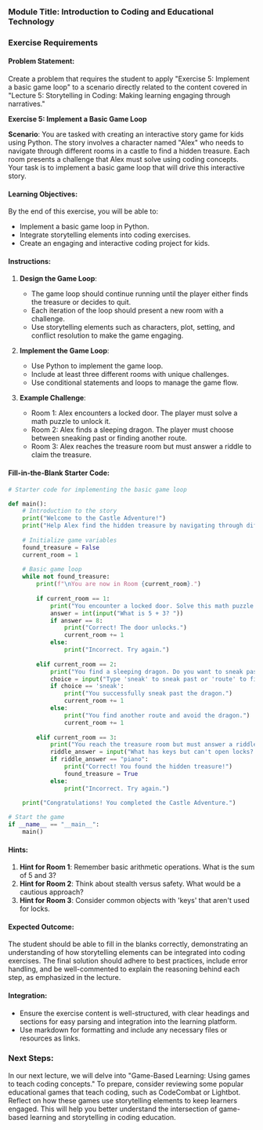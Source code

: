 ### Module Title: Introduction to Coding and Educational Technology

### Exercise Requirements

#### Problem Statement:
Create a problem that requires the student to apply "Exercise 5: Implement a basic game loop" to a scenario directly related to the content covered in "Lecture 5: Storytelling in Coding: Making learning engaging through narratives."

**Exercise 5: Implement a Basic Game Loop**

**Scenario**: 
You are tasked with creating an interactive story game for kids using Python. The story involves a character named "Alex" who needs to navigate through different rooms in a castle to find a hidden treasure. Each room presents a challenge that Alex must solve using coding concepts. Your task is to implement a basic game loop that will drive this interactive story.

#### Learning Objectives:
By the end of this exercise, you will be able to:
- Implement a basic game loop in Python.
- Integrate storytelling elements into coding exercises.
- Create an engaging and interactive coding project for kids.

#### Instructions:
1. **Design the Game Loop**:
   - The game loop should continue running until the player either finds the treasure or decides to quit.
   - Each iteration of the loop should present a new room with a challenge.
   - Use storytelling elements such as characters, plot, setting, and conflict resolution to make the game engaging.

2. **Implement the Game Loop**:
   - Use Python to implement the game loop.
   - Include at least three different rooms with unique challenges.
   - Use conditional statements and loops to manage the game flow.

3. **Example Challenge**:
   - Room 1: Alex encounters a locked door. The player must solve a math puzzle to unlock it.
   - Room 2: Alex finds a sleeping dragon. The player must choose between sneaking past or finding another route.
   - Room 3: Alex reaches the treasure room but must answer a riddle to claim the treasure.

#### Fill-in-the-Blank Starter Code:
```python
# Starter code for implementing the basic game loop

def main():
    # Introduction to the story
    print("Welcome to the Castle Adventure!")
    print("Help Alex find the hidden treasure by navigating through different rooms.")
    
    # Initialize game variables
    found_treasure = False
    current_room = 1
    
    # Basic game loop
    while not found_treasure:
        print(f"\nYou are now in Room {current_room}.")
        
        if current_room == 1:
            print("You encounter a locked door. Solve this math puzzle to unlock it.")
            answer = int(input("What is 5 + 3? "))
            if answer == 8:
                print("Correct! The door unlocks.")
                current_room += 1
            else:
                print("Incorrect. Try again.")
        
        elif current_room == 2:
            print("You find a sleeping dragon. Do you want to sneak past or find another route?")
            choice = input("Type 'sneak' to sneak past or 'route' to find another route: ").lower()
            if choice == 'sneak':
                print("You successfully sneak past the dragon.")
                current_room += 1
            else:
                print("You find another route and avoid the dragon.")
                current_room += 1
        
        elif current_room == 3:
            print("You reach the treasure room but must answer a riddle to claim the treasure.")
            riddle_answer = input("What has keys but can't open locks? ").lower()
            if riddle_answer == "piano":
                print("Correct! You found the hidden treasure!")
                found_treasure = True
            else:
                print("Incorrect. Try again.")
    
    print("Congratulations! You completed the Castle Adventure.")

# Start the game
if __name__ == "__main__":
    main()
```

#### Hints:
1. **Hint for Room 1**: Remember basic arithmetic operations. What is the sum of 5 and 3?
2. **Hint for Room 2**: Think about stealth versus safety. What would be a cautious approach?
3. **Hint for Room 3**: Consider common objects with 'keys' that aren't used for locks.

#### Expected Outcome:
The student should be able to fill in the blanks correctly, demonstrating an understanding of how storytelling elements can be integrated into coding exercises. The final solution should adhere to best practices, include error handling, and be well-commented to explain the reasoning behind each step, as emphasized in the lecture.

#### Integration:
- Ensure the exercise content is well-structured, with clear headings and sections for easy parsing and integration into the learning platform.
- Use markdown for formatting and include any necessary files or resources as links.

### Next Steps:
In our next lecture, we will delve into "Game-Based Learning: Using games to teach coding concepts." To prepare, consider reviewing some popular educational games that teach coding, such as CodeCombat or Lightbot. Reflect on how these games use storytelling elements to keep learners engaged. This will help you better understand the intersection of game-based learning and storytelling in coding education.